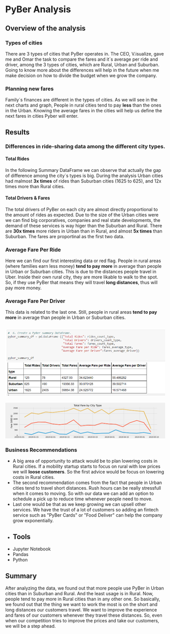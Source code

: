 # PyBer Analysis
## Overview of the analysis
### Types of cities
There are 3 types of cities that PyBer operates in. The CEO, V.isualize, gave me and Omar the task to compare the fares and it´s average per ride and driver, among the 3 types of cities, which are Rural, Urban and Suburban. Going to know more about the differences will help in the future when me make decision on how to divide the budget when we grow the company.
### Planning new fares
Family´s finances are different in the types of cities. As we will see in the next charts and graph, People in rural cities tend to pay **less** than the ones in the Urban. Knowing the average fares in the cities will help us define the next fares in cities Pyber will enter. 

## Results
### Differences in ride-sharing data among the different city types. 

#### Total Rides
In the following Summary DataFrame we can observe that actually the gap of difference among the city´s types is big. During the analysis Urban cities had malmost **3x times** of rides than Suburban cities (1625 to 625), and 12x times more than Rural cities.

#### Total Drivers  & Fares  
The total drivers of PyBer on each city are almost directly proportional to the amount of rides as expected. Due to the size of the Urban cities were we can find big corporatives, companies and real state developments, the demand of these services is way higer than the Suburban and Rural. There are **30x times** more riders in Urban than in Rural, and almost **5x times** than Suburban. The fares are proportinal as the first two data.

### Average Fare Per Ride  
Here we can find our first interesting data or red flag. People in rural areas (where families earn less money) **tend to pay more** in average than people in Urban or Suburban cities. This is due to the distances people travel in Uber. Inside their own rural city, they are more likable to walk to the spot. So, if they use PyBer that means they will travel **long distances**, thus will pay more money.

### Average Fare Per Driver  
This data is related to the last one. Still, people in rural areas **tend to pay more** in average than people in Urban or Suburban cities.

![DF_Summary](https://github.com/ManuelRuizF/PyBer_Analysis/blob/main/resources/Summary_df.PNG)  
--------------------  
![line_chart](https://github.com/ManuelRuizF/PyBer_Analysis/blob/main/resources/Pyber_Fare_Summary.png)

### Business Recommendations
- A big area of opportunity to attack would be to plan lowering costs in Rural cities. If a mobility startup starts to focus on rural with low prices we will **loose customers**. So the first advice would be focus on lowering costs in Rural cities.  
- The second recommendation comes from the fact that people in Urban cities tend to travel short distances. Rush hours can be really stressfull when it comes to moving. So with our data we can add an option to schedule a pick up to reduce time whenever people need to move.  
- Last one would be that as we keep growing we can upsell other services. We have the trust of a lot of customers so adding an fintech service such as "PyBer Cards" or "Food Deliver" can help the company grow exponentially.  
- ## Tools
- Jupyter Notebook
- Pandas
- Python

## Summary  
After analyzing the data, we found out that more people use PyBer in Urban cities than in Suburban and Rural. And the least usage is in Rural. Now, people tend to pay more in Rural cities than in any other one. So basically, we found out that the thing we want to work the most is on the short and long distances our customers travel. We want to improve the experience and fares of our customers whenever they travel these distances. So, even when our competition tries to improve the prices and take our customers, we will be a step ahead.
